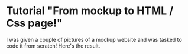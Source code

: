 # Tutorial "From mockup to HTML / Css page!"

I was given a couple of pictures of a mockup website and was tasked to code it from scratch! Here's the result.

